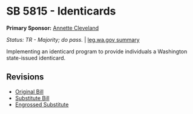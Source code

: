 # SB 5815 - Identicards
**Primary Sponsor:** [Annette Cleveland](/person/leg/annette.cleveland.md)

*Status: TR - Majority; do pass.* | [leg.wa.gov summary](https://app.leg.wa.gov/billsummary?BillNumber=5815&Year=2021)

Implementing an identicard program to provide individuals a Washington state-issued identicard.

## Revisions
* [Original Bill](1/)
* [Substitute Bill](S/)
* [Engrossed Substitute](S.E/)
